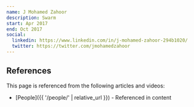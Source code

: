 ```yaml
---
name: J Mohamed Zahoor
description: Swarm
start: Apr 2017
end: Oct 2017
social:
  linkedin: https://www.linkedin.com/in/j-mohamed-zahoor-294b1020/
  twitter: https://twitter.com/jmohamedzahoor
---
```


## References

This page is referenced from the following articles and videos:

- [People]({{ '/people/' | relative_url }}) - Referenced in content
